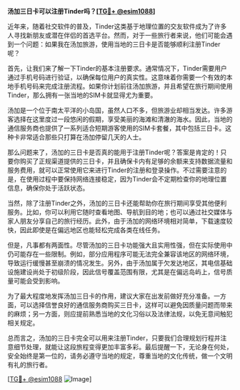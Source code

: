 **汤加三日卡可以注册Tinder吗？[[TG💪+ @esim1088](https://t.me/s/esim1088)]**

近年来，随着社交软件的普及，Tinder这类基于地理位置的交友软件成为了许多人寻找新朋友或潜在伴侣的首选平台。然而，对于一些旅行者来说，他们可能会遇到一个问题：如果我在汤加旅游，使用当地的三日卡是否能够顺利注册Tinder呢？

首先，让我们来了解一下Tinder的基本注册要求。通常情况下，Tinder需要用户通过手机号码进行验证，以确保每位用户的真实性。这意味着你需要一个有效的本地手机号码来完成注册流程。如果你计划前往汤加旅游，并且希望在旅行期间使用Tinder，那么拥有一张当地的SIM卡就显得尤为重要。

汤加是一个位于南太平洋的小岛国，虽然人口不多，但旅游业却相当发达。许多游客选择在这里度过一段悠闲的假期，享受美丽的海滩和清澈的海水。因此，当地的通信服务商也提供了一系列适合短期游客使用的SIM卡套餐，其中包括三日卡。这种卡非常适合那些只打算在汤加停留几天的人士。

那么问题来了，汤加的三日卡是否真的能用于注册Tinder呢？答案是肯定的！只要你购买了正规渠道提供的三日卡，并且确保卡内有足够的余额来支持数据流量和服务费用，就可以正常使用它来进行Tinder的注册和登录操作。不过需要注意的是，在使用过程中要保持网络连接稳定，因为Tinder会不定期检查你的地理位置信息，确保你处于活跃状态。

当然，除了注册Tinder之外，汤加的三日卡还能帮助你在旅行期间享受其他便利服务。比如，你可以利用它随时查看地图、导航到目的地；也可以通过社交媒体与家人朋友分享自己的旅行经历。此外，由于汤加的网络环境相对简单，下载速度较快，因此即使是在偏远地区也能轻松完成各类在线任务。

但是，凡事都有两面性。尽管汤加的三日卡功能强大且实用性强，但在实际使用中仍可能存在一些限制。例如，部分应用程序可能无法完全兼容该地区的网络环境，导致运行缓慢甚至崩溃的情况发生。另外，由于汤加属于欠发达地区，其电信基础设施建设尚处于初级阶段，因此信号覆盖范围有限，尤其是在偏远岛屿上，信号质量可能会受到影响。

为了最大程度地发挥汤加三日卡的作用，建议大家在出发前做好充分准备。一方面，可以选择信誉良好的通信服务商购买三日卡，这样可以避免因质量问题而带来的麻烦；另一方面，则应提前熟悉当地的文化习俗以及法律法规，以免无意间触犯相关规定。

总而言之，汤加的三日卡完全可以用来注册Tinder，只要我们合理规划行程并注意细节处理，就能让这段旅程变得更加丰富多彩。最后提醒一下，无论身在何处，安全始终是第一位的，请务必遵守当地的规定，尊重当地的文化传统，做一个文明有礼的旅行者。

[[TG💪+ @esim1088](https://t.me/s/esim1088) ![Image](https://i.postimg.cc/4NQfJmqS/Snipaste-2025-05-13-00-14-12.png)]